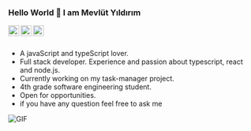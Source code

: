 ### Hello World 🤚 I am Mevlüt Yıldırım 


<a href="https://www.linkedin.com/in/mevlüt-y-9b7757135/">
  <img align="left" alt="LinkedIn" width="22px" src="https://cdn.jsdelivr.net/npm/simple-icons@3.1.0/icons/linkedin.svg" />
</a>
<a href="mevlutyildirim1729@gmail.com">
  <img align="left" alt="'Gmail" width="22px" src="https://cdn.jsdelivr.net/npm/simple-icons@3.1.0/icons/gmail.svg" />
</a>
<a href="https://medium.com/@mevlutyildirim">
  <img align="left" alt="'Gmail" width="22px" src="https://cdn.jsdelivr.net/npm/simple-icons@3.1.0/icons/medium.svg" />
</a>
<br>
<br>

* A javaScript and typeScript lover.
* Full stack developer. Experience and passion about typescript, react and node.js.
* Currently working on my task-manager project. 
* 4th grade software engineering student.
* Open for opportunities.
* if you have any question feel free to ask me

<img  alt="GIF" src="https://media.giphy.com/media/iIqmM5tTjmpOB9mpbn/giphy.gif" />

